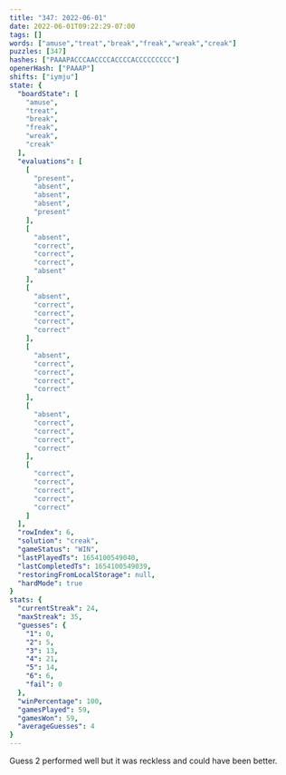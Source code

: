```yaml
---
title: "347: 2022-06-01"
date: 2022-06-01T09:22:29-07:00
tags: []
words: ["amuse","treat","break","freak","wreak","creak"]
puzzles: [347]
hashes: ["PAAAPACCCAACCCCACCCCACCCCCCCCC"]
openerHash: ["PAAAP"]
shifts: ["iymju"]
state: {
  "boardState": [
    "amuse",
    "treat",
    "break",
    "freak",
    "wreak",
    "creak"
  ],
  "evaluations": [
    [
      "present",
      "absent",
      "absent",
      "absent",
      "present"
    ],
    [
      "absent",
      "correct",
      "correct",
      "correct",
      "absent"
    ],
    [
      "absent",
      "correct",
      "correct",
      "correct",
      "correct"
    ],
    [
      "absent",
      "correct",
      "correct",
      "correct",
      "correct"
    ],
    [
      "absent",
      "correct",
      "correct",
      "correct",
      "correct"
    ],
    [
      "correct",
      "correct",
      "correct",
      "correct",
      "correct"
    ]
  ],
  "rowIndex": 6,
  "solution": "creak",
  "gameStatus": "WIN",
  "lastPlayedTs": 1654100549040,
  "lastCompletedTs": 1654100549039,
  "restoringFromLocalStorage": null,
  "hardMode": true
}
stats: {
  "currentStreak": 24,
  "maxStreak": 35,
  "guesses": {
    "1": 0,
    "2": 5,
    "3": 13,
    "4": 21,
    "5": 14,
    "6": 6,
    "fail": 0
  },
  "winPercentage": 100,
  "gamesPlayed": 59,
  "gamesWon": 59,
  "averageGuesses": 4
}
---
```


<!-- more -->
Guess 2 performed well but it was reckless and could have been better. 
